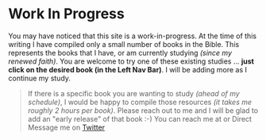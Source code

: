 # Work In Progress

You may have noticed that this site is a work-in-progress.  At the
time of this writing I have compiled only a small number of books in
the Bible.  This represents the books that I have, or am currently
studying _(since my renewed faith)_.  You are welcome to try one of
these existing studies ... **just click on the desired book (in the
Left Nav Bar)**.  I will be adding more as I continue my study.

> If there is a specific book you are wanting to study _(ahead of my
> schedule)_, I would be happy to compile those resources _(it takes
> me roughly 2 hours per book)_.  Please reach out to me and I will be
> glad to add an "early release" of that book :-) You can reach me at
> <span id="inject"></span>
> or Direct Message me on [Twitter](https://twitter.com/kevinast)

<script>
 // inject our email via JS
 // ... in an attempt to avoid spam (since most crawlers process the server-side renered html)
 // ... NOT foolproof, but nothing is
 (function () {
   const mailToContainer = document.getElementById('inject');
   const me = 'inquire';
   const at = 'wiiBridges&#46;com';
   mailToContainer.innerHTML = `<a href="mailto:${me}&#64;${at}?Subject=Fire%20Within%20Book%20Request" target="_top">${me}&#64;${at}</a>`;
 })(); // in GitBook we execute directly RATHER than on-page-load
</script>
